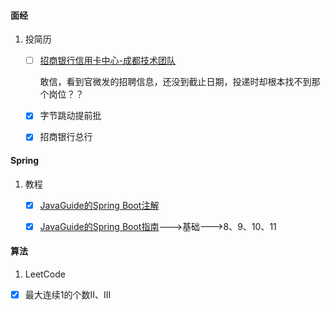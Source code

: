 #### 面经

1. 投简历

   - [ ] [招商银行信用卡中心-成都技术团队](https://zhaopin.ccc.cmbchina.com/applicant/#/campus)

     敢信，看到官微发的招聘信息，还没到截止日期，投递时却根本找不到那个岗位？？

   - [x] 字节跳动提前批

   - [x] 招商银行总行


#### Spring

1. 教程
   - [x] [JavaGuide的Spring Boot注解](https://github.com/Snailclimb/JavaGuide/blob/master/docs/system-design/framework/spring/spring-annotations.md)
   - [x] [JavaGuide的Spring Boot指南](https://snailclimb.gitee.io/springboot-guide/#/)--->基础--->8、9、10、11
 
   
#### 算法

1. LeetCode

- [x] 最大连续1的个数II、III

